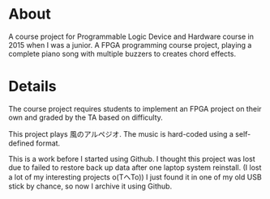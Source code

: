 # About

A course project for Programmable Logic Device and Hardware course in 2015 when I was a junior.
A FPGA programming course project, playing a complete piano song with multiple buzzers to creates chord effects.

# Details

The course project requires students to implement an FPGA project on their own and graded by the TA based on difficulty.

This project plays 風のアルペジオ.
The music is hard-coded using a self-defined format.

This is a work before I started using Github.
I thought this project was lost due to failed to restore back up data after one laptop system reinstall.
(I lost a lot of my interesting projects o(TヘTo))
I just found it in one of my old USB stick by chance, so now I archive it using Github.